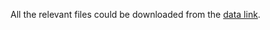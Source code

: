   All the relevant files could be downloaded from the [data link](https://drive.google.com/drive/folders/1_3j6QsrLM2Sbq4e79ZpoBfUfkAUnt8iV?usp=sharing). 